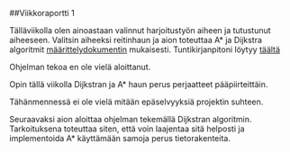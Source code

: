 ##Viikkoraportti 1

Tälläviikolla olen ainoastaan valinnut harjoitustyön aiheen ja tutustunut aiheeseen. Valitsin aiheeksi reitinhaun ja aion toteuttaa A* ja Dijkstra algoritmit [määrittelydokumentin](Maarittelydokumentti.md) mukaisesti.
Tuntikirjanpitoni löytyy [täältä](Tuntikirjanpito.md)

Ohjelman tekoa en ole vielä aloittanut.

Opin tällä viikolla Dijkstran ja A* haun perus perjaatteet pääpiirteittäin. 

Tähänmennessä ei ole vielä mitään epäselvyyksiä projektin suhteen.

Seuraavaksi aion aloittaa ohjelman tekemällä Dijkstran algoritmin. Tarkoituksena toteuttaa siten, että voin laajentaa sitä helposti ja implementoida A* käyttämään samoja perus tietorakenteita.




